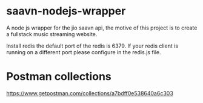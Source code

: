 # saavn-nodejs-wrapper
A node js wrapper for the jio saavn api, the motive of this project is to create a fullstack music streaming website.

Install redis the default port of the redis is 6379. If your redis client is running on a different port please configure in the redis.js file.

# Postman collections
https://www.getpostman.com/collections/a7bdff0e538640a6c303
